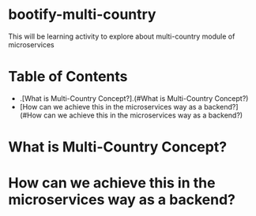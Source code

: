 bootify-multi-country
=====================
This will be learning activity to explore about multi-country module of microservices

Table of Contents
=================

<!--ts-->
   * .[What is Multi-Country Concept?].(#What is Multi-Country Concept?)
   * [How can we achieve this in the microservices way as a backend?](#How can we achieve this in the microservices way as a backend?)
<!--te--> 

What is Multi-Country Concept?
=============================

How can we achieve this in the microservices way as a backend?
===============================================================

